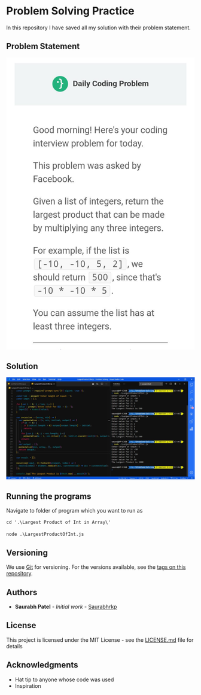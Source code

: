 # Problem Solving Practice

In this repository I have saved all my solution with their problem statement.

## Problem Statement

![Problem Statement](https://github.com/Saurabhrkp/Problem-Solving/raw/master/Largest%20Product%20of%20Int%20in%20Array/Problem%20Statement.jpeg)

## Solution

![Problem Solution](https://github.com/Saurabhrkp/Problem-Solving/raw/master/Largest%20Product%20of%20Int%20in%20Array/Solution.jpeg)

## Running the programs

Navigate to folder of program which you want to run as

```
cd '.\Largest Product of Int in Array\'

node .\LargestProductOfInt.js
```

## Versioning

We use [Git](https://git-scm.com/) for versioning. For the versions available, see the [tags on this repository](https://github.com/Saurabhrkp/Problem-Solving/tags).

## Authors

- **Saurabh Patel** - _Initial work_ - [Saurabhrkp](https://github.com/Saurabhrkp)

## License

This project is licensed under the MIT License - see the [LICENSE.md](LICENSE.md) file for details

## Acknowledgments

- Hat tip to anyone whose code was used
- Inspiration

